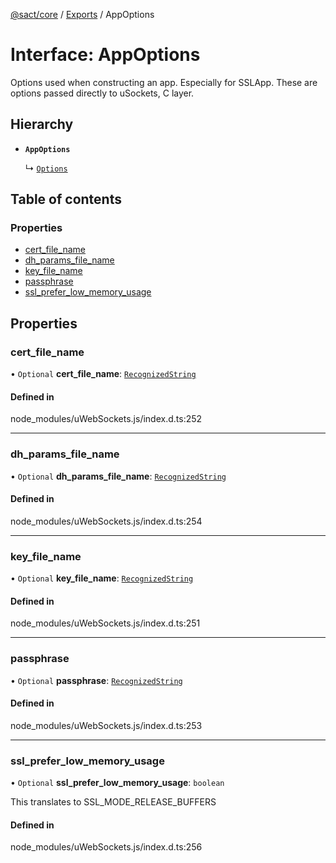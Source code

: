 [@sact/core](../README.md) / [Exports](../modules.md) / AppOptions

# Interface: AppOptions

Options used when constructing an app. Especially for SSLApp.
These are options passed directly to uSockets, C layer.

## Hierarchy

- **`AppOptions`**

  ↳ [`Options`](Options.md)

## Table of contents

### Properties

- [cert\_file\_name](AppOptions.md#cert_file_name)
- [dh\_params\_file\_name](AppOptions.md#dh_params_file_name)
- [key\_file\_name](AppOptions.md#key_file_name)
- [passphrase](AppOptions.md#passphrase)
- [ssl\_prefer\_low\_memory\_usage](AppOptions.md#ssl_prefer_low_memory_usage)

## Properties

### cert\_file\_name

• `Optional` **cert\_file\_name**: [`RecognizedString`](../modules.md#recognizedstring)

#### Defined in

node_modules/uWebSockets.js/index.d.ts:252

___

### dh\_params\_file\_name

• `Optional` **dh\_params\_file\_name**: [`RecognizedString`](../modules.md#recognizedstring)

#### Defined in

node_modules/uWebSockets.js/index.d.ts:254

___

### key\_file\_name

• `Optional` **key\_file\_name**: [`RecognizedString`](../modules.md#recognizedstring)

#### Defined in

node_modules/uWebSockets.js/index.d.ts:251

___

### passphrase

• `Optional` **passphrase**: [`RecognizedString`](../modules.md#recognizedstring)

#### Defined in

node_modules/uWebSockets.js/index.d.ts:253

___

### ssl\_prefer\_low\_memory\_usage

• `Optional` **ssl\_prefer\_low\_memory\_usage**: `boolean`

This translates to SSL_MODE_RELEASE_BUFFERS

#### Defined in

node_modules/uWebSockets.js/index.d.ts:256
